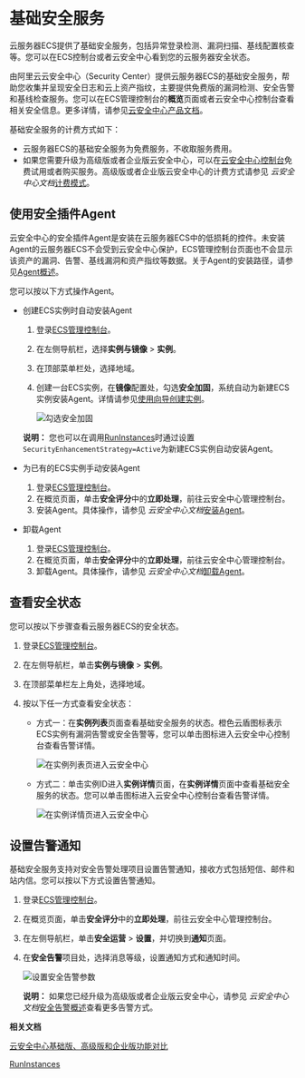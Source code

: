 # 基础安全服务

云服务器ECS提供了基础安全服务，包括异常登录检测、漏洞扫描、基线配置核查等。您可以在ECS控制台或者云安全中心看到您的云服务器安全状态。

由阿里云云安全中心（Security Center）提供云服务器ECS的基础安全服务，帮助您收集并呈现安全日志和云上资产指纹，主要提供免费版的漏洞检测、安全告警和基线检查服务。您可以在ECS管理控制台的**概览**页面或者云安全中心控制台查看相关安全信息。更多详情，请参见[云安全中心产品文档](/intl.zh-CN/产品简介/什么是云安全中心.md)。

基础安全服务的计费方式如下：

-   云服务器ECS的基础安全服务为免费服务，不收取服务费用。
-   如果您需要升级为高级版或者企业版云安全中心，可以在[云安全中心控制台](https://yundunnext.console.aliyun.com/)免费试用或者购买服务。高级版或者企业版云安全中心的计费方式请参见 *云安全中心文档*[计费模式](/intl.zh-CN/产品定价/计费模式.md)。

## 使用安全插件Agent

云安全中心的安全插件Agent是安装在云服务器ECS中的低损耗的控件。未安装Agent的云服务器ECS不会受到云安全中心保护，ECS管理控制台页面也不会显示该资产的漏洞、告警、基线漏洞和资产指纹等数据。关于Agent的安装路径，请参见[Agent概述](/intl.zh-CN/接入云安全中心/Agent概述.md)。

您可以按以下方式操作Agent。

-   创建ECS实例时自动安装Agent

    1.  登录[ECS管理控制台](https://ecs.console.aliyun.com)。
    2.  在左侧导航栏，选择**实例与镜像** \> **实例**。
    3.  在顶部菜单栏处，选择地域。
    4.  创建一台ECS实例，在**镜像**配置处，勾选**安全加固**，系统自动为新建ECS实例安装Agent。详情请参见[使用向导创建实例](/intl.zh-CN/实例/创建实例/使用向导创建实例.md)。

        ![勾选安全加固](https://static-aliyun-doc.oss-cn-hangzhou.aliyuncs.com/assets/img/zh-CN/4934129951/p49036.png)

    **说明：** 您也可以在调用[RunInstances](/intl.zh-CN/API参考/实例/RunInstances.md)时通过设置`SecurityEnhancementStrategy=Active`为新建ECS实例自动安装Agent。

-   为已有的ECS实例手动安装Agent
    1.  登录[ECS管理控制台](https://ecs.console.aliyun.com)。
    2.  在概览页面，单击**安全评分**中的**立即处理**，前往云安全中心管理控制台。
    3.  安装Agent。具体操作，请参见 *云安全中心文档*[安装Agent](/intl.zh-CN/接入云安全中心/安装Agent.md)。
-   卸载Agent
    1.  登录[ECS管理控制台](https://ecs.console.aliyun.com)。
    2.  在概览页面，单击**安全评分**中的**立即处理**，前往云安全中心管理控制台。
    3.  卸载Agent。具体操作，请参见 *云安全中心文档*[卸载Agent](/intl.zh-CN/接入云安全中心/卸载Agent.md)。

## 查看安全状态

您可以按以下步骤查看云服务器ECS的安全状态。

1.  登录[ECS管理控制台](https://ecs.console.aliyun.com)。

2.  在左侧导航栏，单击**实例与镜像** \> **实例**。

3.  在顶部菜单栏左上角处，选择地域。

4.  按以下任一方式查看安全状态：

    -   方式一：在**实例列表**页面查看基础安全服务的状态。橙色云盾图标表示ECS实例有漏洞告警或安全告警等，您可以单击图标进入云安全中心控制台查看告警详情。

        ![在实例列表页进入云安全中心](https://static-aliyun-doc.oss-cn-hangzhou.aliyuncs.com/assets/img/zh-CN/2522269951/p49045.png)

    -   方式二：单击实例ID进入**实例详情**页面，在**实例详情**页面中查看基础安全服务的状态。您可以单击图标进入云安全中心控制台查看告警详情。

        ![在实例详情页进入云安全中心](https://static-aliyun-doc.oss-cn-hangzhou.aliyuncs.com/assets/img/zh-CN/4934129951/p49046.png)


## 设置告警通知

基础安全服务支持对安全告警处理项目设置告警通知，接收方式包括短信、邮件和站内信。您可以按以下方式设置告警通知。

1.  登录[ECS管理控制台](https://ecs.console.aliyun.com)。

2.  在概览页面，单击**安全评分**中的**立即处理**，前往云安全中心管理控制台。

3.  在左侧导航栏，单击**安全运营** \> **设置**，并切换到**通知**页面。

4.  在**安全告警**项目处，选择消息等级，设置通知方式和通知时间。

    ![设置安全告警参数](https://static-aliyun-doc.oss-cn-hangzhou.aliyuncs.com/assets/img/zh-CN/4934129951/p49039.png)

    **说明：** 如果您已经升级为高级版或者企业版云安全中心，请参见 *云安全中心文档*[安全告警概述](/intl.zh-CN/威胁检测/安全告警处理/安全告警概述.md)查看更多告警方式。


**相关文档**  


[云安全中心基础版、高级版和企业版功能对比](/intl.zh-CN/产品简介/功能特性.md)

[RunInstances](/intl.zh-CN/API参考/实例/RunInstances.md)

